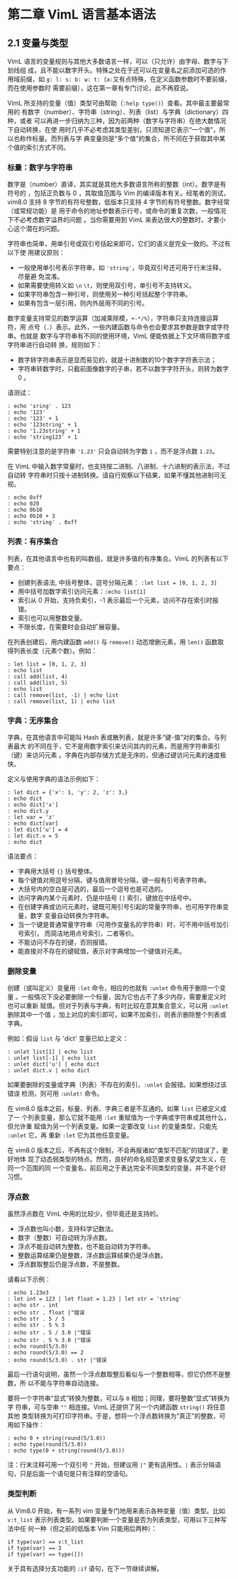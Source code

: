 # 第二章 VimL 语言基本语法

## 2.1 变量与类型

VimL 语言的变量规则与其他大多数语言一样，可以（只允许）由字母、数字与下划线组
成，且不能以数字开头。特殊之处在于还可以在变量名之前添加可选的作用域前缀，如
`g: l: s: b: w: t:`（`a:`又有点特殊，在定义函数参数时不要前缀，而在使用参数时
需要前缀），这在第一章有专门讨论，此不再叙说。

VimL 所支持的变量（值）类型可由帮助（`:help type()`）查看。其中最主要最常用的
有数字（number）、字符串（string）、列表（list）与字典（dictionary）四种，或者
可以再进一步归纳为三种，因为前两种（数字与字符串）在绝大数情况下自动转换，在使
用时几乎不必考虑其类型差别，只须知道它表示“一个值”，所以也称作标量。而列表与字
典变量则是“多个值”的集合，所不同在于获取其中某个值的索引方式不同。

### 标量：数字与字符串

数字是（number）直译，其实就是其他大多数语言所称的整数（int）。数字是有符号的
，包括正负数与 0 ，其取值范围与 Vim 的编译版本有关。经笔者的测试，vim8.0 支持
8 字节的有符号整数，低版本只支持 4 字节的有符号整数。数字经常（或常规功能）是
用于命令的地址参数表示行号，或命令的重复次数，一般情况下不必考虑数字溢界的问题
。当你需要用到 VimL 来表达很大的整数时，才要小心这个潜在的问题。

字符串也简单，用单引号或双引号括起来即可，它们的语义是完全一致的。不过有以下使
用建议原则：

* 一般使用单引号表示字符串，如 `'string'`，毕竟双引号还可用于行末注释，尽量避
  免混淆。
* 如果需要使用转义如 `\n` `\t`，则使用双引号，单引号不支持转义。
* 如果字符串包含一种引号，则使用另一种引号括起整个字符串。
* 如果有包含一层引用，则内外层用不同的引号。

数字变量支持常见的数学运算（加减乘除模，`+-*/%`），字符串只支持连接运算符，用
点号（`.`）表示。此外，一些内建函数与命令也会要求其参数是数字或字符串。也就是
数字与字符串有不同的使用环境，VimL 便能依据上下文环境将数字或字符串进行自动转
换，规则如下：

* 数字转字符串表示是显而易见的，就是十进制数的10个数字字符表示法；
* 字符串转数字时，只截前面像数字的子串，若不以数字字符开头，则转为数字 0 。

请测试：
```vim
: echo 'sring' . 123
: echo '123'
: echo '123' + 1
: echo '123string' + 1
: echo '1.23string' + 1
: echo 'string123' + 1
```
需要特别注意的是字符串 `'1.23'` 只会自动转为字数 `1` ，而不是浮点数 `1.23`。

在 VimL 中输入数字常量时，也支持按二进制、八进制、十六进制的表示法，不过自动转
字符串时只按十进制转换。请自行观察以下结果，如果不懂其他进制可无视。
```vim
: echo 0xff
: echo 020
: echo 0b10
: echo 0b10 + 3
: echo 'string' . 0xff
```

### 列表：有序集合

列表，在其他语言中也有的叫数组，就是许多值的有序集合。VimL 的列表有以下要点：

* 创建列表语法, 中括号整体，逗号分隔元素： `:let list = [0, 1, 2, 3]`
* 用中括号加数字索引访问元素：`:echo list[1]`
* 索引从 0 开始，支持负索引，-1 表示最后一个元素，访问不存在索引时报错。
* 索引也可以用整数变量。
* 不限长度，在需要时会自动扩展容量。

在列表创建后，用内建函数 `add()` 与 `remove()` 动态增删元素，用 `len()` 函数取
得列表长度（元素个数）。例如：
```vim
: let list = [0, 1, 2, 3]
: echo list
: call add(list, 4)
: call add(list, 5)
: echo list
: call remove(list, -1) | echo list
: call remove(list, 1) | echo list
```

### 字典：无序集合

字典，在其他语言中可能叫 Hash 表或散列表，就是许多“键-值”对的集合。与列表最大
的不同在于，它不是用数字索引来访问其内的元素，而是用字符串索引（键）来访问元素
。字典在内部存储方式是无序的，但通过键访问元素的速度极快。

定义与使用字典的语法示例如下：
```vim
: let dict = {'x': 1, 'y': 2, 'z': 3,}
: echo dict
: echo dict['x']
: echo dict.y
: let var = 'z'
: echo dict[var]
: let dict['u'] = 4
: let dict.v = 5
: echo dict
```

语法要点：

* 字典用大括号 `{}` 括号整体。
* 每个键值对用逗号分隔，键与值用冒号分隔，键一般有引号表字符串。
* 大括号内的空白是可选的，最后一个逗号也是可选的。
* 访问字典内某个元素时，仍是中括号 `[]` 索引，键放在中括号中。
* 在创建字典或访问元素时，键既可用引号引起的常量字符串，也可用字符串变量，数字
  变量自动转换为字符串。
* 当一个键是普通常量字符串（可用作变量名的字符串）时，可不用中括号加引号索引，
  而简洁地用点号索引，二者等价。
* 不能访问不存在的键，否则报错。
* 能直接对不存在的键赋值，表示对字典增加一个键值对元素。

### 删除变量

创建（或叫定义）变量用 `:let` 命令，相应的也就有 `:unlet` 命令用于删除一个变量
。一般情况下没必要删除一个标量，因为它也占不了多少内存，需要重定义时也可以重新
赋值。但对于列表与字典，有时比较在意其集合意义，可以用 `:unlet` 删除其中一个值
，加上对应的索引即可，如果不加索引，则表示删除整个列表或字典。

例如：假设 `list` 与 'dict' 变量已如上定义：
```vim
: unlet list[1] | echo list
: unlet list[-1] | echo list
: unlet dict['u'] | echo dict
: unlet dict.v | echo dict
```

如果要删除的变量或字典（列表）不存在的索引，`:unlet` 会报错。如果想绕过该错误
检测，则可用 `:unlet!` 命令。

在 vim8.0 版本之前，标量、列表、字典三者是不互通的。如果 `list` 已被定义成了一
个列表变量，那么它就不能用 `:let` 重赋值为一个字典或字符串或其他什么，但允许重
赋值为另一个列表变量。如果一定要改变 `list` 的变量类型，只能先 `:unlet` 它，再
重新 `:let` 它为其他任意变量。

在 vim8.0 版本之后，不再有这个限制，不会再报诸如“类型不匹配”的错误了，更好地体
现了动态弱类型的特点。然而，良好的命名规范要求变量名望文生义，在同一个范围的同
一个变量名，前后用之于表达完全不同类型的变量，并不是个好习惯。

### 浮点数

虽然浮点数在 VimL 中用的比较少，但毕竟还是支持的。

* 浮点数也叫小数，支持科学记数法。
* 数字（整数）可自动转为浮点数。
* 浮点不能自动转为整数，也不能自动转为字符串。
* 整数运算结果仍是整数，浮点数运算结果仍是浮点数。
* 浮点数取整后仍是浮点数，不是整数。

请看以下示例：
```vim
: echo 1.23e3
: let int = 123 | let float = 1.23 | let str = 'string'
: echo str . int
: echo str . float |"错误
: echo str . 5 / 3
: echo str . 5 % 3
: echo str . 5 / 3.0 |"错误
: echo str . 5 % 3.0 |"错误
: echo round(5/3.0)
: echo round(5/3.0) == 2
: echo round(5/3.0) . str |"错误
```

最后一行语句说明，虽然一个浮点数取整后看似与一个整数相等，但它仍然不是整数，所
以不能与字符串自动连接。

要将一个字符串“显式”转换为整数，可以与 `0` 相加；同理，要将整数“显式”转换为字
符串，可与空串 `""` 相连接。VimL 还提供了另一个内建函数 `string()` 将任意其他
类型转换为可打印字符串。于是，想将一个浮点数转换为“真正”的整数，可用如下操作：
```vim
: echo 0 + string(round(5/3.0))
: echo type(round(5/3.0))
: echo type(0 + string(round(5/3.0)))
```

注：行末注释可用一个双引号 `"` 开始，但建议用 `|"` 更有适用性。`|` 表示分隔语
句，只是后面一个语句是只有注释的空语句。

### 类型判断

从 Vim8.0 开始，有一系列 vim 变量专门地用来表示各种变量（值）类型。比如
`v:t_list` 表示列表类型。如果要判断一个变量是否为列表类型，可用以下三种写法中任
何一种（但之前的低版本 Vim 只能用后两种）：
```vim
if type(var) == v:t_list
if type(var) == 3
if type(var) == type([])
```

关于具有选择分支功能的 `:if` 语句，在下一节继续讲解。

